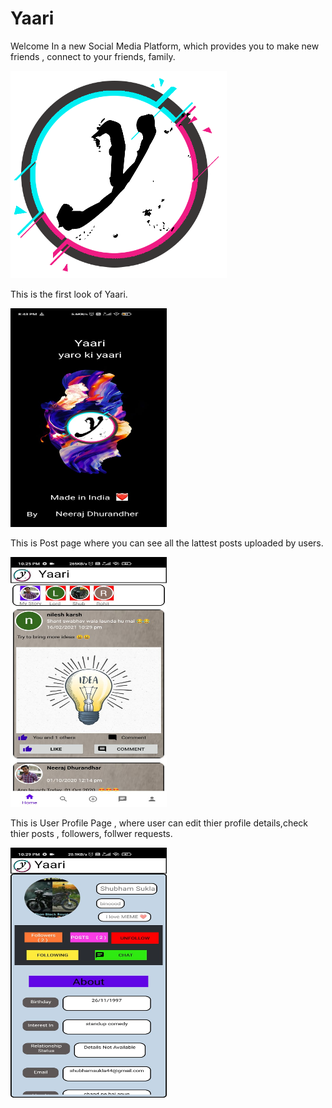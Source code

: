 # Yaari
Welcome In a new Social Media Platform, which provides you to make new friends , connect to your friends, family.  

![](app/src/main/res/drawable/logo_2_yari.png)

This is the first look of Yaari.


<img src="app/src/main/res/drawable/app_ss_img_1.jpeg" width="250" height="350">

This is Post page where you can see all the lattest posts uploaded by users.

<img src="app/src/main/res/drawable/app_ss_img_2.jpeg" width="250" height="400">


This is User Profile Page , where user can edit thier profile details,check thier posts , followers, follwer requests.

<img src="app/src/main/res/drawable/app_ss_img_3.jpeg" width="250" height="400">


